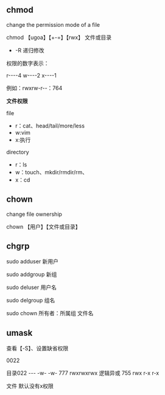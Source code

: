 ## chmod

change the permission mode of a file

chmod 【ugoa】【+-=】【rwx】 文件或目录 

- -R 递归修改

权限的数字表示：

r----4    w----2  x----1

例如：rwxrw-r--：764

**文件权限**

file

- r：cat、head/tail/more/less
- w:vim
- x:执行

directory

- r：ls
- w：touch、mkdir/rmdir/rm、
- x：cd

## chown

change file ownership

chown 【用户】【文件或目录】

## chgrp

sudo adduser 新用户

sudo addgroup 新组

sudo deluser 用户名

sudo delgroup 组名

sudo chown 所有者：所属组 文件名

## umask

查看【-S】、设置缺省权限

0022

目录022 --- -w- -w- 777 rwxrwxrwx 逻辑异或 755 rwx r-x r-x

文件 默认没有x权限

